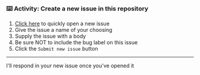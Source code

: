 ### :keyboard: Activity: Create a new issue in this repository

1. [Click here]({{quicklink}}) to quickly open a new issue
1. Give the issue a name of your choosing
1. Supply the issue with a body
1. Be sure NOT to include the bug label on this issue
1. Click the `Submit new issue` button

---

I'll respond in your new issue once you've opened it
